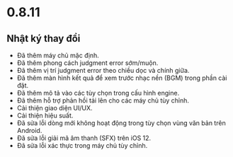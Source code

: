 # 0.8.11

## Nhật ký thay đổi

- Đã thêm máy chủ mặc định.
- Đã thêm phong cách judgment error sớm/muộn.
- Đã thêm vị trí judgment error theo chiều dọc và chính giữa.
- Đã thêm màn hình kết quả để xem trước nhạc nền (BGM) trong phần cài đặt.
- Đã thêm mô tả vào các tùy chọn trong cấu hình engine.
- Đã thêm hỗ trợ phản hồi tải lên cho các máy chủ tùy chỉnh.
- Cải thiện giao diện UI/UX.
- Cải thiện hiệu suất.
- Đã sửa lỗi dòng mới không hoạt động trong tùy chọn vùng văn bản trên Android.
- Đã sửa lỗi giải mã âm thanh (SFX) trên iOS 12.
- Đã sửa lỗi xác thực trong máy chủ tùy chỉnh.
